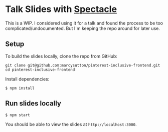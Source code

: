 # Talk Slides with [Spectacle](https://formidable.com/open-source/spectacle/)

This is a WIP. I considered using it for a talk and found the process to be too complicated/undocumented. But I'm keeping the repo around for later use.

## Setup

To build the slides locally, clone the repo from GitHub:

```
git clone git@github.com:marcysutton/pinterest-inclusive-frontend.git
cd pinterest-inclusive-frontend
```

Install dependencies:

```
$ npm install
```

## Run slides locally

```
$ npm start
```

You should be able to view the slides at `http://localhost:3000`.
